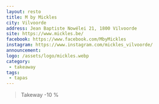```yaml
---
layout: resto
title: M by Mickles
city: Vilvoorde
address: Jean Baptiste Nowélei 21, 1800 Vilvoorde
site: https://www.mickles.be/
facebook: https://www.facebook.com/MbyMickles
instagram: https://www.instagram.com/mickles_vilvoorde/
announcement: 
logo: /assets/logo/mickles.webp
category: 
 - takeaway
tags: 
 - tapas
---
```

> Takeway -10 %

